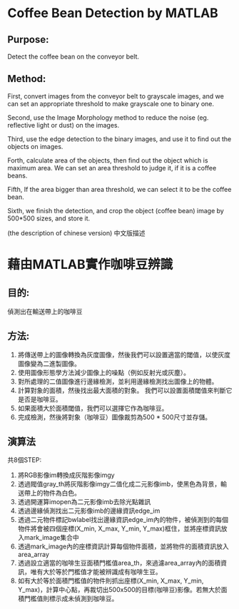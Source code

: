 # Coffee Bean Detection by MATLAB
## Purpose: 

Detect the coffee bean on the conveyor belt.

## Method: 

First, convert images from the conveyor belt to grayscale images, and we can set an appropriate threshold to make grayscale one to binary one.

Second, use the Image Morphology method to reduce the noise (eg. reflective light or dust) on the images. 

Third, use the edge detection to the binary images, and use it to find out the objects on images. 

Forth, calculate area of the objects, then find out the object which is maximum area. We can set an area threshold to judge it, if it is a coffee beans.

Fifth, If the area bigger than area threshold, we can select it to be the coffee bean.

Sixth, we finish the detection, and crop the object (coffee bean) image by 500*500 sizes, and store it.


(the description of chinese version)
中文版描述

# 藉由MATLAB實作咖啡豆辨識

## 目的: 

偵測出在輸送帶上的咖啡豆

## 方法:
1. 將傳送帶上的圖像轉換為灰度圖像，然後我們可以設置適當的閾值，以使灰度圖像變為二進製圖像。
2. 使用圖像形態學方法減少圖像上的噪點（例如反射光或灰塵）。
3. 對所處理的二值圖像進行邊緣檢測，並利用邊緣檢測找出圖像上的物體。 
4. 計算對象的面積，然後找出最大面積的對象。 我們可以設置面積閾值來判斷它是否是咖啡豆。
5. 如果面積大於面積閾值，我們可以選擇它作為咖啡豆。
6. 完成檢測，然後將對象（咖啡豆）圖像裁剪為500 * 500尺寸並存儲。

## 演算法
共8個STEP:
1. 將RGB影像im轉換成灰階影像imgy
2. 透過閥值gray_th將灰階影像imgy二值化成二元影像imb，使黑色為背景，輸送帶上的物件為白色。
3. 透過開運算imopen為二元影像imb去除光點雜訊
4. 透過邊緣偵測找出二元影像imb的邊緣資訊edge_im
5. 透過二元物件標記bwlabel找出邊緣資訊edge_im內的物件，被偵測到的每個物件將會被四個座標(X_min, X_max, Y_min, Y_max)框住，並將座標資訊放入mark_image集合中
6. 透過mark_image內的座標資訊計算每個物件面積，並將物件的面積資訊放入area_array
7. 透過設立適當的咖啡生豆面積門檻值area_th，來過濾area_array內的面積資訊，唯有大於等於門檻值才能被辨識成有咖啡生豆。
8. 如有大於等於面積門檻值的物件則抓出座標(X_min, X_max, Y_min, Y_max)，計算中心點，再裁切出500x500的目標(咖啡豆)影像。若無大於面積門檻值則標示成未偵測到咖啡豆。

